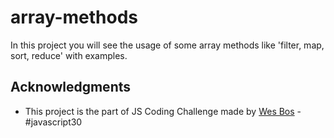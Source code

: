# array-methods

In this project you will see the usage of some array methods like 'filter, map, sort, reduce' with examples.


## Acknowledgments

* This project is the part of JS Coding Challenge made by [Wes Bos](https://javascript30.com/) - #javascript30
